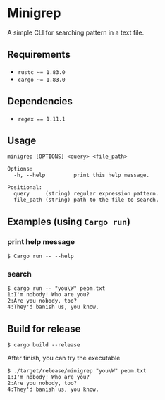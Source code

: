 # Minigrep

A simple CLI for searching pattern in a text file.

## Requirements

- `rustc ~= 1.83.0`
- `cargo ~= 1.83.0`

## Dependencies

- `regex == 1.11.1`

## Usage

```
minigrep [OPTIONS] <query> <file_path>

Options:
  -h, --help         print this help message.

Positional:
  query     (string) regular expression pattern.
  file_path (string) path to the file to search.
```

## Examples (using `Cargo run`)
### print help message

```
$ Cargo run -- --help
```

### search

```
$ cargo run -- "you\W" peom.txt
1:I'm nobody! Who are you?
2:Are you nobody, too?
4:They'd banish us, you know.
```

## Build for release

```
$ cargo build --release
```

After finish, you can try the executable

```
$ ./target/release/minigrep "you\W" peom.txt
1:I'm nobody! Who are you?
2:Are you nobody, too?
4:They'd banish us, you know.
```
